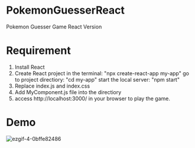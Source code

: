 # PokemonGuesserReact
Pokemon Guesser Game React Version

# Requirement
1. Install React
2. Create React project in the terminal: "npx create-react-app my-app"
   go to project directiory: "cd my-app"
   start the local server: "npm start"
3. Replace index.js and index.css
4. Add MyComponent.js file into the directiory
5. access http://localhost:3000/ in your browser to play the game.

# Demo
![ezgif-4-0bffe82486](https://user-images.githubusercontent.com/101837585/165283873-08eea036-9bfe-4277-8e76-5fd3c72e7b33.gif)
